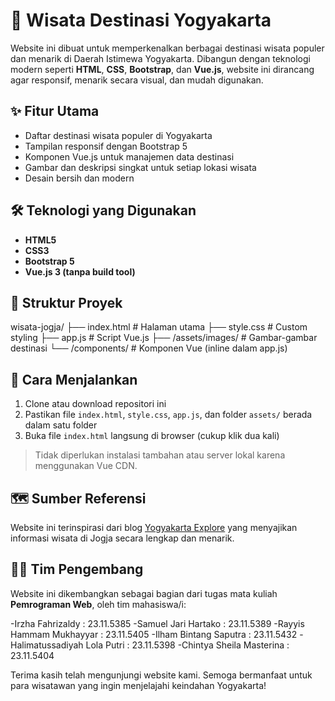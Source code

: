 # 🌄 Wisata Destinasi Yogyakarta

Website ini dibuat untuk memperkenalkan berbagai destinasi wisata populer dan menarik di Daerah Istimewa Yogyakarta. Dibangun dengan teknologi modern seperti **HTML**, **CSS**, **Bootstrap**, dan **Vue.js**, website ini dirancang agar responsif, menarik secara visual, dan mudah digunakan.

## ✨ Fitur Utama

- Daftar destinasi wisata populer di Yogyakarta
- Tampilan responsif dengan Bootstrap 5
- Komponen Vue.js untuk manajemen data destinasi
- Gambar dan deskripsi singkat untuk setiap lokasi wisata
- Desain bersih dan modern

## 🛠️ Teknologi yang Digunakan

- **HTML5**
- **CSS3**
- **Bootstrap 5**
- **Vue.js 3 (tanpa build tool)**

## 📂 Struktur Proyek
wisata-jogja/
├── index.html # Halaman utama
├── style.css # Custom styling
├── app.js # Script Vue.js
├── /assets/images/ # Gambar-gambar destinasi
└── /components/ # Komponen Vue (inline dalam app.js)

## 🚀 Cara Menjalankan

1. Clone atau download repositori ini
2. Pastikan file `index.html`, `style.css`, `app.js`, dan folder `assets/` berada dalam satu folder
3. Buka file `index.html` langsung di browser (cukup klik dua kali)

> Tidak diperlukan instalasi tambahan atau server lokal karena menggunakan Vue CDN.

## 🗺️ Sumber Referensi

Website ini terinspirasi dari blog [Yogyakarta Explore](https://www.yogyakartaexplore.com/blog) yang menyajikan informasi wisata di Jogja secara lengkap dan menarik.

## 👨‍💻 Tim Pengembang

Website ini dikembangkan sebagai bagian dari tugas mata kuliah **Pemrograman Web**, oleh tim mahasiswa/i:

-Irzha Fahrizaldy 			      : 23.11.5385
-Samuel Jari Hartako 			    : 23.11.5389
-Rayyis Hammam Mukhayyar 	    : 23.11.5405
-Ilham Bintang Saputra 		    : 23.11.5432
-Halimatussadiyah Lola Putri 	: 23.11.5398
-Chintya Sheila Masterina 		: 23.11.5404


Terima kasih telah mengunjungi website kami. Semoga bermanfaat untuk para wisatawan yang ingin menjelajahi keindahan Yogyakarta!


